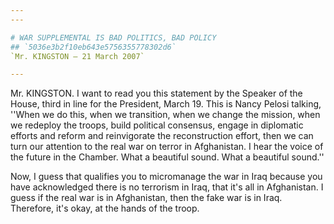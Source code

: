 ```yaml
---
---

# WAR SUPPLEMENTAL IS BAD POLITICS, BAD POLICY
## `5036e3b2f10eb643e5756355778302d6`
`Mr. KINGSTON — 21 March 2007`

---
```



Mr. KINGSTON. I want to read you this statement by the Speaker of the 
House, third in line for the President, March 19. This is Nancy Pelosi 
talking, ''When we do this, when we transition, when we change the 
mission, when we redeploy the troops, build political consensus, engage 
in diplomatic efforts and reform and reinvigorate the reconstruction 
effort, then we can turn our attention to the real war on terror in 
Afghanistan. I hear the voice of the future in the Chamber. What a 
beautiful sound. What a beautiful sound.''

Now, I guess that qualifies you to micromanage the war in Iraq 
because you have acknowledged there is no terrorism in Iraq, that it's 
all in Afghanistan. I guess if the real war is in Afghanistan, then the 
fake war is in Iraq. Therefore, it's okay, at the hands of the troop.